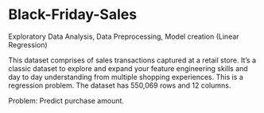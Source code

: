 # Black-Friday-Sales
Exploratory Data Analysis, Data Preprocessing, Model creation (Linear Regression)

This dataset comprises of sales transactions captured at a retail store. It’s a classic dataset to explore and expand your feature engineering skills and day to day understanding from multiple shopping experiences. This is a regression problem. The dataset has 550,069 rows and 12 columns.

Problem: Predict purchase amount.
